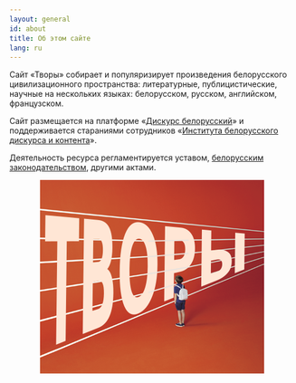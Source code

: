 ```yaml
---
layout: general
id: about
title: Об этом сайте
lang: ru
---
```


Сайт «Творы» собирает и популяризирует произведения белорусского цивилизационного пространства: литературные, публицистические, научные на нескольких языках: белорусском, русском, английском, французском.

Сайт размещается на платформе «[Дискурс белорусский](https://dyskurs.be)» и поддерживается стараниями сотрудников «[Института белорусского дискурса и контента](https://bel.disco.institute/home-be/)».

Деятельность ресурса регламентируется уставом, [белорусским законодательством](https://pravo.by), другими актами.

<figure style="text-align: center;"><img src="/static/tvory.png" alt="Творы: логотип"></figure>